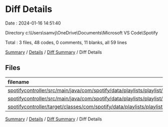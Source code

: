 # Diff Details

Date : 2024-01-16 14:51:40

Directory c:\\Users\\samvj\\OneDrive\\Documents\\Microsoft VS Code\\Spotify

Total : 3 files,  48 codes, 0 comments, 11 blanks, all 59 lines

[Summary](results.md) / [Details](details.md) / [Diff Summary](diff.md) / Diff Details

## Files
| filename | language | code | comment | blank | total |
| :--- | :--- | ---: | ---: | ---: | ---: |
| [spotifycontroller/src/main/java/com/spotify/data/playlists/playlist/PlaylistItem.java](/spotifycontroller/src/main/java/com/spotify/data/playlists/playlist/PlaylistItem.java) | Java | 33 | 0 | 11 | 44 |
| [spotifycontroller/src/main/java/com/spotify/data/playlists/playlist/Track.java](/spotifycontroller/src/main/java/com/spotify/data/playlists/playlist/Track.java) | Java | -1 | 0 | 0 | -1 |
| [spotifycontroller/target/classes/com/spotify/data/playlists/playlist/PlaylistItem.class](/spotifycontroller/target/classes/com/spotify/data/playlists/playlist/PlaylistItem.class) | Java | 16 | 0 | 0 | 16 |

[Summary](results.md) / [Details](details.md) / [Diff Summary](diff.md) / Diff Details